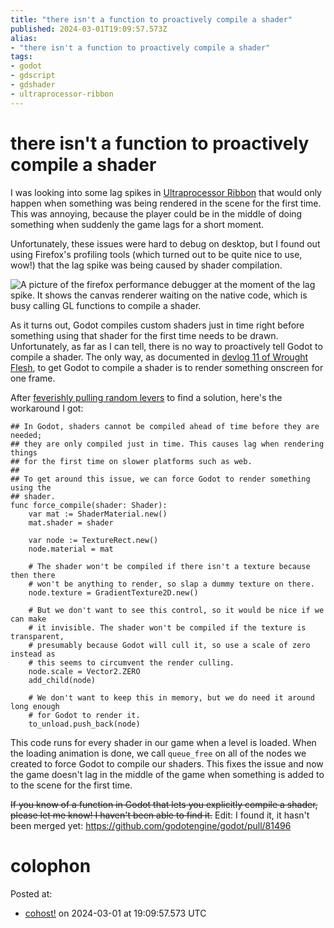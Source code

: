 ```yaml
---
title: "there isn't a function to proactively compile a shader"
published: 2024-03-01T19:09:57.573Z
alias:
- "there isn't a function to proactively compile a shader"
tags:
- godot
- gdscript
- gdshader
- ultraprocessor-ribbon
---
```


# there isn't a function to proactively compile a shader

I was looking into some lag spikes in [Ultraprocessor Ribbon](../press-kits/ultraprocessor-ribbon.md) that would only happen when something was being rendered in the scene for the first time. This was annoying, because the player could be in the middle of doing something when suddenly the game lags for a short moment.

Unfortunately, these issues were hard to debug on desktop, but I found out using Firefox's profiling tools (which turned out to be quite nice to use, wow!) that the lag spike was being caused by shader compilation.

![A picture of the firefox performance debugger at the moment of the lag spike. It shows the canvas renderer waiting on the native code, which is busy calling GL functions to compile a shader.](20240301-ribbon-debug.png)

As it turns out, Godot compiles custom shaders just in time right before something using that shader for the first time needs to be drawn. Unfortunately, as far as I can tell, there is no way to proactively tell Godot to compile a shader. The only way, as documented in [devlog 11 of Wrought Flesh](https://www.youtube.com/watch?v=qpFgdvG_WmI&start=226), to get Godot to compile a shader is to render something onscreen for one frame.

After [feverishly pulling random levers](20240109.md) to find a solution, here's the workaround I got:

```gdscript
## In Godot, shaders cannot be compiled ahead of time before they are needed;
## they are only compiled just in time. This causes lag when rendering things
## for the first time on slower platforms such as web.
##
## To get around this issue, we can force Godot to render something using the
## shader.
func force_compile(shader: Shader):
    var mat := ShaderMaterial.new()
    mat.shader = shader

    var node := TextureRect.new()
    node.material = mat

    # The shader won't be compiled if there isn't a texture because then there
    # won't be anything to render, so slap a dummy texture on there.
    node.texture = GradientTexture2D.new()

    # But we don't want to see this control, so it would be nice if we can make
    # it invisible. The shader won't be compiled if the texture is transparent,
    # presumably because Godot will cull it, so use a scale of zero instead as
    # this seems to circumvent the render culling.
    node.scale = Vector2.ZERO
    add_child(node)

    # We don't want to keep this in memory, but we do need it around long enough
    # for Godot to render it.
    to_unload.push_back(node)
```

This code runs for every shader in our game when a level is loaded. When the loading animation is done, we call `queue_free` on all of the nodes we created to force Godot to compile our shaders. This fixes the issue and now the game doesn't lag in the middle of the game when something is added to to the scene for the first time.

~~If you know of a function in Godot that lets you explicitly compile a shader, please let me know! I haven't been able to find it.~~ Edit: I found it, it hasn't been merged yet: https://github.com/godotengine/godot/pull/81496 

# colophon

Posted at:
- [cohost!](https://cohost.org/exodrifter/post/4824560-there-isn-t-a-functi) on 2024-03-01 at 19:09:57.573 UTC
